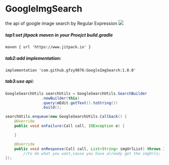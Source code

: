 # GoogleImgSearch

the api of google image search by Regular Expression
[![](https://jitpack.io/v/gfzy9876/GoogleImgSearch.svg)](https://jitpack.io/#gfzy9876/GoogleImgSearch)
##### tap1:set jitpack maven in your Proejct build.gradle

`maven { url 'https://www.jitpack.io' }`
##### tab2:add implementation:

`implementation 'com.github.gfzy9876:GoogleImgSearch:1.0.0'`

##### tab3:use api:

```java
GoogleSearchUtils searchUtils = GoogleSearchUtils.SearchBuilder
                .newBuilder(this)
                .query(mEdit.getText().toString())
                .build();

searchUtils.enqueue(new GoogleSearchUtils.Callback() {
    @Override
    public void onFailure(Call call, IOException e) {

    }

    @Override
    public void onResponse(Call call, List<String> imgUrlList) throws IOException {
        //to do what you want,cause you have already get the imgUrls;
});
```